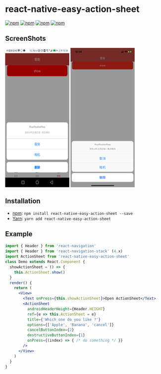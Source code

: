 # react-native-easy-action-sheet

[![npm](https://img.shields.io/npm/v/react-native-easy-action-sheet.svg)](https://www.npmjs.com/package/react-native-easy-action-sheet)
[![npm](https://img.shields.io/npm/dm/react-native-easy-action-sheet.svg)](https://www.npmjs.com/package/react-native-easy-action-sheet)
[![npm](https://img.shields.io/npm/dt/react-native-easy-action-sheet.svg)](https://www.npmjs.com/package/react-native-easy-action-sheet)
[![npm](https://img.shields.io/npm/l/react-native-easy-action-sheet.svg)](https://github.com/DaiYz/react-native-easy-action-sheet/blob/master/LICENSE)

## ScreenShots
<p>
<img alt="react-native-easy-action-sheet" src="./screenshots/1.png" width="207" height="448" />
<img alt="react-native-easy-action-sheet" src="./screenshots/2.png" width="207" height="448" />
</p>

## Installation

* [npm](https://www.npmjs.com/#getting-started): `npm install react-native-easy-action-sheet --save`
* [Yarn](https://yarnpkg.com/): `yarn add react-native-easy-action-sheet`

## Example
```jsx 
import { Header } from 'react-navigation'
import { Header } from 'react-navigation-stack' (4.x)
import ActionSheet from 'react-native-easy-action-sheet'
class Demo extends React.Component {
  showActionSheet = () => {
    this.ActionSheet.show()
  }
  render() {
    return (
      <View>
        <Text onPress={this.showActionSheet}>Open ActionSheet</Text>
        <ActionSheet
          androidHeaderHeight={Header.HEIGHT}
          ref={e => this.ActionSheet = e}
          title={'Which one do you like ?'}
          options={['Apple', 'Banana', 'cancel']}
          cancelButtonIndex={2}
          destructiveButtonIndex={1}
          onPress={(index) => { /* do something */ }}
        />
      </View>
    )
  }
}

```



